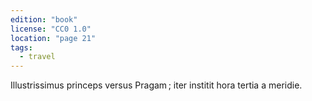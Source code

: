 ```yaml
---
edition: "book"
license: "CC0 1.0"
location: "page 21"
tags:
  - travel
---
```

Illustrissimus
princeps versus Pragam ; iter institit hora tertia a meridie.
